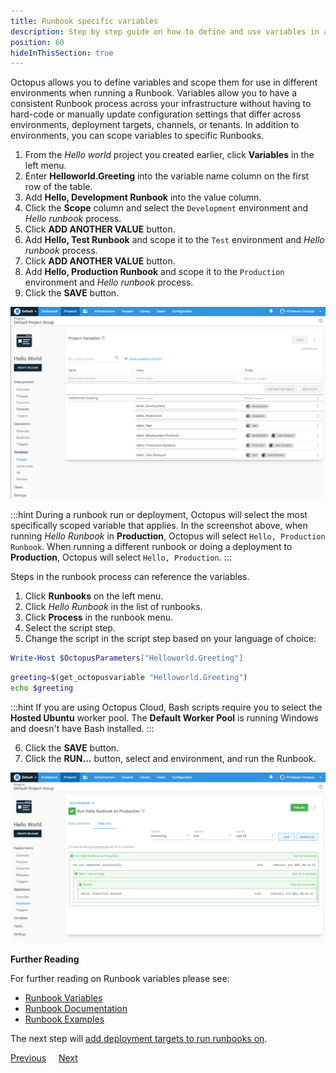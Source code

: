 ```yaml
---
title: Runbook specific variables
description: Step by step guide on how to define and use variables in an Octopus Deploy runbook.
position: 60
hideInThisSection: true
---
```


Octopus allows you to define variables and scope them for use in different environments when running a Runbook.  Variables allow you to have a consistent Runbook process across your infrastructure without having to hard-code or manually update configuration settings that differ across environments, deployment targets, channels, or tenants.  In addition to environments, you can scope variables to specific Runbooks.  

1. From the *Hello world* project you created earlier, click **Variables** in the left menu.
1. Enter **Helloworld.Greeting** into the variable name column on the first row of the table.
1. Add **Hello, Development Runbook** into the value column.
1. Click the **Scope** column and select the `Development` environment and *Hello runbook* process.
1. Click **ADD ANOTHER VALUE** button.
1. Add **Hello, Test Runbook** and scope it to the `Test` environment and *Hello runbook* process.
1. Click **ADD ANOTHER VALUE** button.
1. Add **Hello, Production Runbook** and scope it to the `Production` environment and *Hello runbook* process.
1. Click the **SAVE** button.

![The hello world variables](images/variables.png)

:::hint
During a runbook run or deployment, Octopus will select the most specifically scoped variable that applies.  In the screenshot above, when running *Hello Runbook* in **Production**, Octopus will select `Hello, Production Runbook`.  When running a different runbook or doing a deployment to **Production**, Octopus will select `Hello, Production`.
:::

Steps in the runbook process can reference the variables.

1. Click **Runbooks** on the left menu.
1. Click *Hello Runbook* in the list of runbooks.
1. Click **Process** in the runbook menu.
1. Select the script step.
1. Change the script in the script step based on your language of choice:

```powershell PowerShell
Write-Host $OctopusParameters["Helloworld.Greeting"]
```
```bash Bash
greeting=$(get_octopusvariable "Helloworld.Greeting")
echo $greeting
```

:::hint
If you are using Octopus Cloud, Bash scripts require you to select the **Hosted Ubuntu** worker pool.  The **Default Worker Pool** is running Windows and doesn't have Bash installed.
:::

6. Click the **SAVE** button.
7. Click the **RUN...** button, select and environment, and run the Runbook.

![The results of the hello world runbook run with variables](images/runbook-run-with-variables.png)

**Further Reading**

For further reading on Runbook variables please see:

- [Runbook Variables](/docs/runbooks/runbook-variables/index.md)
- [Runbook Documentation](/docs/runbooks/index.md)
- [Runbook Examples](/docs/runbooks/runbook-examples/index.md)

The next step will [add deployment targets to run runbooks on](/docs/getting-started/first-runbook-run/add-runbook-deployment-targets.md).

<span><a class="btn btn-outline-dark" href="/docs/getting-started/first-runbook-run/running-a-runbook">Previous</a></span>&nbsp;&nbsp;&nbsp;&nbsp;&nbsp;<span><a class="btn btn-success" href="/docs/getting-started/first-runbook-run/add-runbook-deployment-targets">Next</a></span>